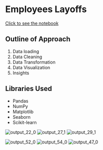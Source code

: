 # Employees Layoffs
[Click to see the notebook](https://nbviewer.org/github/mohammadafzal007/Employees_Layoffs/blob/main/Employees_Layoffs.ipynb)
## Outline of Approach
1. Data loading
2. Data Cleaning
3. Data Transformation 
4. Data Visualization
5. Insights

## Libraries Used
- Pandas
- NumPy
- Matplotlib
- Seaborn
- Scikit-learn

![output_22_0](https://github.com/mohammadafzal007/Employees_Layoffs/assets/83740723/697a1c0e-b3c6-43c2-9633-afd9520c80da)
![output_27_1](https://github.com/mohammadafzal007/Employees_Layoffs/assets/83740723/8affe56a-efae-4f1b-b983-6d5da62a3071)
![output_29_1](https://github.com/mohammadafzal007/Employees_Layoffs/assets/83740723/608969a6-0f96-4762-b52d-1a040d8695e5)

![output_52_0](https://github.com/mohammadafzal007/Employees_Layoffs/assets/83740723/58a831aa-bd8b-4b3e-9fea-59ff334223c1)
![output_54_0](https://github.com/mohammadafzal007/Employees_Layoffs/assets/83740723/fcdb2038-0b6d-44db-a3df-423a09cc6fee)
![output_47_0](https://github.com/mohammadafzal007/Employees_Layoffs/assets/83740723/18fe4d92-2611-4e16-9cb3-536a4d7ec3cf)
